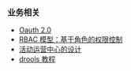 ### 业务相关

- [Oauth 2.0](/Backend/base/oauth_2.0.md)
- [RBAC 模型：基于角色的权限控制](/Backend/base/RBAC_基于角色的权限控制.md)
- [活动运营中心的设计](/Backend/biz/operationsActivity/活动运营中心的设计.md)
- [drools 教程](/Backend/biz/operationsActivity/drools教程.md)
